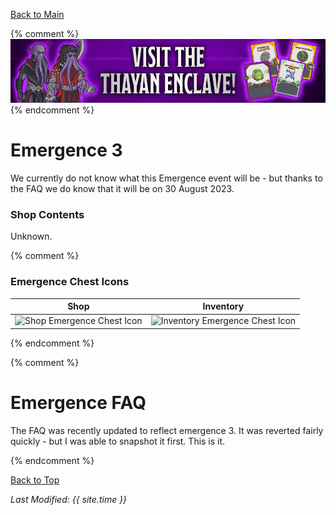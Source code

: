 [Back to Main](index.md)

{% comment %}
![Emergence 3 Banner](images/emergence_3/banner.png)
{% endcomment %}

# Emergence 3

We currently do not know what this Emergence event will be - but thanks to the FAQ we do know that it will be on 30 August 2023.

### Shop Contents

Unknown.

{% comment %}
###  Emergence Chest Icons

| Shop | Inventory |
|---|---|
| ![Shop  Emergence Chest Icon](images/emergence_3/chest.png) | ![Inventory  Emergence Chest Icon](images/emergence_3/chestInv.png) |
{% endcomment %}

{% comment %}
# Emergence FAQ

The FAQ was recently updated to reflect emergence 3. It was reverted fairly quickly - but I was able to snapshot it first. This is it.


{% endcomment %}

[Back to Top](#top)

*Last Modified: {{ site.time }}*